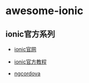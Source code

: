 # awesome-ionic

## ionic官方系列

- [ionic官网](http://www.ionicframework.com/)

- [ionic官方教程](http://learn.ionicframework.com/)

- [ngcordova](http://ngcordova.com/)
